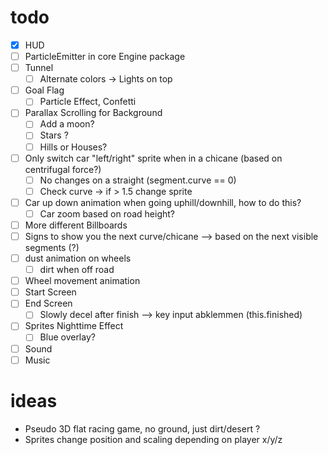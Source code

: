 # todo

* [x] HUD
* [ ] ParticleEmitter in core Engine package
* [ ] Tunnel
  * [ ] Alternate colors -> Lights on top
* [ ] Goal Flag
  * [ ] Particle Effect, Confetti
* [ ] Parallax Scrolling for Background
  * [ ] Add a moon?
  * [ ] Stars ?
  * [ ] Hills or Houses?
* [ ] Only switch car "left/right" sprite when in a chicane (based on centrifugal force?)
  * [ ] No changes on a straight (segment.curve == 0)
  * [ ] Check curve -> if > 1.5 change sprite
* [ ] Car up down animation when going uphill/downhill, how to do this?
  * [ ] Car zoom based on road height?
* [ ] More different Billboards
* [ ] Signs to show you the next curve/chicane --> based on the next visible segments (?)
* [ ] dust animation on wheels
  * [ ] dirt when off road
* [ ] Wheel movement animation
* [ ] Start Screen
* [ ] End Screen
  * [ ] Slowly decel after finish --> key input abklemmen (this.finished)
* [ ] Sprites Nighttime Effect
  * [ ] Blue overlay?
* [ ] Sound
* [ ] Music

# ideas

* Pseudo 3D flat racing game, no ground, just dirt/desert ?
* Sprites change position and scaling depending on player x/y/z